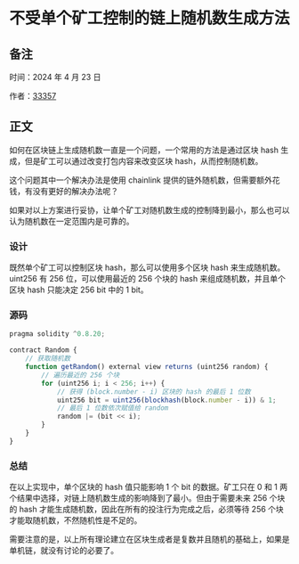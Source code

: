 # 不受单个矿工控制的链上随机数生成方法

## 备注

时间：2024 年 4 月 23 日

作者：[33357](https://github.com/33357)

## 正文

如何在区块链上生成随机数一直是一个问题，一个常用的方法是通过区块 hash 生成，但是矿工可以通过改变打包内容来改变区块 hash，从而控制随机数。

这个问题其中一个解决办法是使用 chainlink 提供的链外随机数，但需要额外花钱，有没有更好的解决办法呢？

如果对以上方案进行妥协，让单个矿工对随机数生成的控制降到最小，那么也可以认为随机数在一定范围内是可靠的。

### 设计

既然单个矿工可以控制区块 hash，那么可以使用多个区块 hash 来生成随机数。uint256 有 256 位，可以使用最近的 256 个块的 hash 来组成随机数，并且单个区块 hash 只能决定 256 bit 中的 1 bit。

### 源码

``` javascript
pragma solidity ^0.8.20;

contract Random {
    // 获取随机数
    function getRandom() external view returns (uint256 random) {
        // 遍历最近的 256 个块
        for (uint256 i; i < 256; i++) {
            // 获得 (block.number - i) 区块的 hash 的最后 1 位数
            uint256 bit = uint256(blockhash(block.number - i)) & 1;
            // 最后 1 位数依次赋值给 random
            random |= (bit << i);
        }
    }
}
```

### 总结

在以上实现中，单个区块的 hash 值只能影响 1 个 bit 的数据。矿工只在 0 和 1 两个结果中选择，对链上随机数生成的影响降到了最小。但由于需要未来 256 个块的 hash 才能生成随机数，因此在所有的投注行为完成之后，必须等待 256 个块才能取随机数，不然随机性是不足的。

需要注意的是，以上所有理论建立在区块生成者是复数并且随机的基础上，如果是单机链，就没有讨论的必要了。
